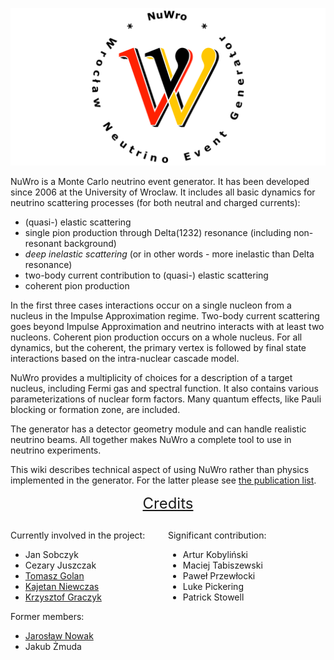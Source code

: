 ![](img/LOGO-B-napis.svg)

NuWro is a Monte Carlo neutrino event generator. It has been developed since 2006 at the University of Wroclaw. It includes all basic dynamics for neutrino scattering processes (for both neutral and charged currents):

* (quasi-) elastic scattering
* single pion production through Delta(1232) resonance (including non-resonant background)
* *deep inelastic scattering* (or in other words - more inelastic than Delta resonance)
* two-body current contribution to (quasi-) elastic scattering
* coherent pion production

In the first three cases interactions occur on a single nucleon from a nucleus in the Impulse Approximation regime. Two-body current scattering goes beyond Impulse Approximation and neutrino interacts with at least two nucleons. Coherent pion production occurs on a whole nucleus. For all dynamics, but the coherent, the primary vertex is followed by final state interactions based on the intra-nuclear cascade model.

NuWro provides a multiplicity of choices for a description of a target nucleus, including Fermi gas and spectral function. It also contains various parameterizations of nuclear form factors. Many quantum effects, like Pauli blocking or formation zone, are included.

The generator has a detector geometry module and can handle realistic neutrino beams. All together
makes NuWro a complete tool to use in neutrino experiments.

This wiki describes technical aspect of using NuWro rather than physics implemented in the generator. For the latter please see [the publication list](references).


<p align=center><font size=5><u>Credits</u></font></p>

<div style="float:left; width:50%">

Currently involved in the project:

<ul>
    <li>Jan Sobczyk</li>
    <li>Cezary Juszczak</li>
    <li><a href=http://www.ift.uni.wroc.pl/~tgolan>Tomasz Golan</a></li>
    <li><a href=http://www.ift.uni.wroc.pl/~kniewczas>Kajetan Niewczas</a></li>
    <li><a href=http://www.ift.uni.wroc.pl/~kgraczyk>Krzysztof Graczyk</a></li>
</ul>

Former members:

<ul>
    <li><a href=http://www.lancaster.ac.uk/physics/about-us/people/jaroslaw-nowak>Jarosław Nowak</a></li>
    <li>Jakub Żmuda</li>
</ul>

</div>
<div style="float:left; width:50%">

Significant contribution:

<ul>
    <li>Artur Kobyliński</li>
    <li>Maciej Tabiszewski</li>
    <li>Paweł Przewłocki</li>
    <li>Luke Pickering</li>
    <li>Patrick Stowell</li>
</ul>

</div>
